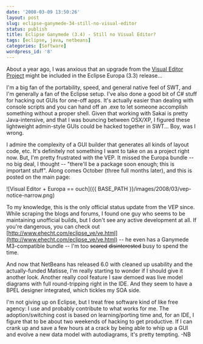 ```yaml
---
date: '2008-03-09 13:50:26'
layout: post
slug: eclipse-ganymede-34-still-no-visual-editor
status: publish
title: Eclipse Ganymede (3.4) - Still no Visual Editor?
tags: [eclipse, java, netbeans]
categories: [Software]
wordpress_id: '8'
---
```


About a year ago, I was anxious that an upgrade from the [Visual Editor Project](http://www.eclipse.org/vep/WebContent/main.php) might be included in the Eclipse Europa (3.3) release...

I'm a big fan of the portability, speed, and general native feel of SWT, and I'm generally a fan of the Eclipse setup. I've also done a good bit of C# stuff for hacking out GUIs for one-off apps. It's actually easier than dealing with console scripts and you can hand off an .exe to let someone accomplish something without a proper shell. Given that working with Sakai is pretty Java-intensive, and that I was bouncing between OSX/XP, I figured these lightweight admin-style GUIs could be hacked together in SWT... Boy, was I wrong.

I admire the complexity of a GUI builder that generates all kinds of layout code, etc. It's definitely not something I want to take on as a project right now.  But, I'm pretty frustrated with the VEP. It missed the Europa bundle -- no big deal, I thought -- "there'll be a package soon enough; this is important stuff".  Along comes October (three full months later), and this is posted on the main page:


![Visual Editor + Europa == ouch]({{ BASE_PATH }}/images/2008/03/vep-notice-narrow.png)


To my knowledge, this is the only official status update from the VEP since. While scraping the blogs and forums, I found one guy who seems to be maintaining unofficial builds, but I don't see any active development at all.  If you're dangerous, you can check out [http://www.ehecht.com/eclipse_ve/ve.html](http://www.ehecht.com/eclipse_ve/ve.html) -- he even has a Ganymede M3-compatible bundle -- I'm too <del>scared</del> <del>disinterested</del> busy to spend the time.

And now that NetBeans has released 6.0 with cleaned up usability and the actually-funded Matisse, I'm really starting to wonder if I should give it another look. Another really cool feature I saw demoed was live model diagrams with full round-tripping right in the IDE. And they seem to have a BPEL designer integrated, which tickles my SOA side.

I'm not giving up on Eclipse, but I treat free software kind of like free agency: I use and probably contribute to what works for me. The adoption/switching cost is based on learning/porting time and, for an IDE, I figure that to be about two weekends of hacking to get productive. If I can crank up and save a few hours at a crack by being able to whip up a GUI and evolve a new data model with autodiagrams, it's pretty tempting. -NB
